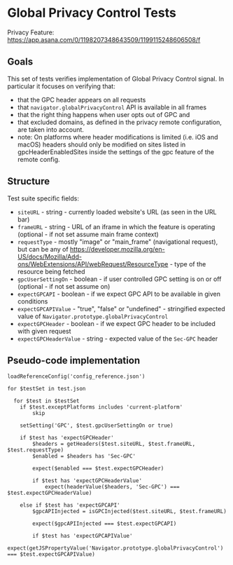 # Global Privacy Control Tests

Privacy Feature: https://app.asana.com/0/1198207348643509/1199115248606508/f

## Goals

This set of tests verifies implementation of Global Privacy Control signal. In particular it focuses on verifying that:

- that the GPC header appears on all requests
- that `navigator.globalPrivacyControl` API is available in all frames
- that the right thing happens when user opts out of GPC and
- that excluded domains, as defined in the privacy remote configuration, are taken into account.
- note: On platforms where header modifications is limited (i.e. iOS and macOS) headers should only be modified on sites listed in gpcHeaderEnabledSites inside the settings of the gpc feature of the remote config.

## Structure

Test suite specific fields:

- `siteURL` - string - currently loaded website's URL (as seen in the URL bar)
- `frameURL` - string - URL of an iframe in which the feature is operating (optional - if not set assume main frame context)
- `requestType` - mostly "image" or "main_frame" (navigational request), but can be any of https://developer.mozilla.org/en-US/docs/Mozilla/Add-ons/WebExtensions/API/webRequest/ResourceType - type of the resource being fetched
- `gpcUserSettingOn` - boolean - if user controlled GPC setting is on or off (optional - if not set assume on)
- `expectGPCAPI` - boolean - if we expect GPC API to be available in given conditions
- `expectGPCAPIValue` - "true", "false" or "undefined" - stringified expected value of `Navigator.prototype.globalPrivacyControl`
- `expectGPCHeader` - boolean - if we expect GPC header to be included with given request
- `expectGPCHeaderValue` - string - expected value of the `Sec-GPC` header

## Pseudo-code implementation

```
loadReferenceConfig('config_reference.json')

for $testSet in test.json

  for $test in $testSet
    if $test.exceptPlatforms includes 'current-platform'
        skip

    setSetting('GPC', $test.gpcUserSettingOn or true)

    if $test has 'expectGPCHeader'
        $headers = getHeaders($test.siteURL, $test.frameURL, $test.requestType)
        $enabled = $headers has 'Sec-GPC'

        expect($enabled === $test.expectGPCHeader)

        if $test has 'expectGPCHeaderValue'
            expect(headerValue($headers, 'Sec-GPC') === $test.expectGPCHeaderValue)

    else if $test has 'expectGPCAPI'
        $gpcAPIInjected = isGPCInjected($test.siteURL, $test.frameURL)

        expect($gpcAPIInjected === $test.expectGPCAPI)

        if $test has 'expectGPCAPIValue'
            expect(getJSPropertyValue('Navigator.prototype.globalPrivacyControl') === $test.expectGPCAPIValue)

```
